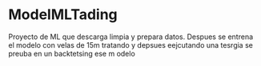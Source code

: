 # ModelMLTading
Proyecto de ML que descarga limpia y prepara datos. Despues se entrena el modelo con velas de 15m tratando  y depsues eejcutando una tesrgia se preuba en un backtetsing ese m odelo
